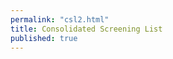 ```yaml
---
permalink: "csl2.html"
title: Consolidated Screening List
published: true
---
```

<script src="javascripts/csl-script.js" type="text/javascript"></script>
<div id="csl-container"></div>
